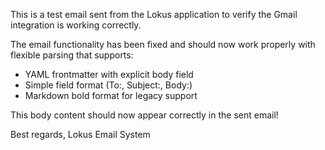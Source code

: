 ---
to: prathambiren2618@gmail.com
subject: Test Email from Lokus - Fixed Body Issue
body: |
  This is a test email sent from the Lokus application to verify the Gmail integration is working correctly.
  
  The email functionality has been fixed and should now work properly with flexible parsing that supports:
  
  - YAML frontmatter with explicit body field
  - Simple field format (To:, Subject:, Body:)
  - Markdown bold format for legacy support
  
  This body content should now appear correctly in the sent email!
  
  Best regards,
  Lokus Email System
---